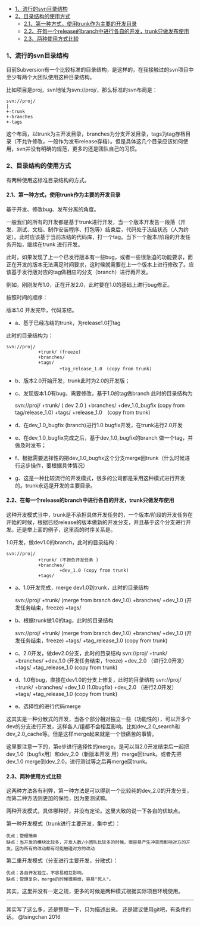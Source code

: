 

- [1、流行的svn目录结构](#1流行的svn目录结构)
- [2、目录结构的使用方式](#2目录结构的使用方式)
    - [2.1、第一种方式，使用trunk作为主要的开发目录](#21第一种方式使用trunk作为主要的开发目录)
    - [2.2、在每一个release的branch中进行各自的开发，trunk只做发布使用](#22在每一个release的branch中进行各自的开发trunk只做发布使用)
    - [2.3、两种使用方式比较](#23两种使用方式比较)



### 1、流行的svn目录结构

目前Subversion有一个比较标准的目录结构，是这样的，在我接触过的svn项目中至少有两个大团队使用这种目录结构。

比如项目是proj，svn地址为svn://proj/，那么标准的svn布局是：

    svn://proj/
    |
    +-trunk
    +-branches
    +-tags
 
这个布局，以trunk为主开发目录，branches为分支开发目录，tags为tag存档目录（不允许修改，一般作为发布release存档）。但是具体这几个目录应该如何使用，svn并没有明确的规范，更多的还是团队自己的习惯。

### 2、目录结构的使用方式

有两种使用这标准目录结构的方式。

#### 2.1、第一种方式，使用trunk作为主要的开发目录

基于开发、修改bug、发布分离的角度。

一般我们的所有的开发都是基于trunk进行开发，当一个版本开发告一段落（开发、测试、文档、制作安装程序、打包等）结束后，代码处于冻结状态（人为约定）。此时应该基于当前冻结的代码库，打一个tag。当下一个版本/阶段的开发任务开始，继续在trunk 进行开发。

此时，如果发现了上一个已发行版本有一些bug，或者一些很急迫的功能要求，而正在开发的版本无法满足时间要求，这时候就需要在上一个版本上进行修改了。应该基于发行版对应的tag做相应的分支（branch）进行再开发。

例如，刚刚发布1.0，正在开发2.0，此时要在1.0的基础上进行bug修正。

按照时间的顺序：

版本1.0 开发完毕，代码冻结。

- a、基于已经冻结的trunk，为release1.0打tag

此时的目录结构为：

    svn://proj/
                +trunk/ (freeze)
                +branches/
                +tags/
                        +tag_release_1.0　(copy from trunk)

- b、版本2.0开始开发，trunk此时为2.0的开发版；

- c、发现版本1.0有bug，需要修改，基于1.0的tag做branch
此时的目录结构为

    svn://proj/
                +trunk/ ( dev 2.0 )
                +branches/
                        +dev_1.0_bugfix (copy from tag/release_1.0)
                +tags/
                        +release_1.0　(copy from trunk)

- d、在dev_1.0_bugfix (branch)进行1.0 bugfix开发，在trunk进行2.0开发

- e、在dev_1.0_bugfix完成之后，基于dev_1.0_bugfix的branch 做一个tag，并做及时发布；

- f、根据需要选择性的把dev_1.0_bugfix这个分支merge回trunk（什么时候进行这步操作，要根据具体情况）

- g、这是一种比较流行的开发模式，很多的公司都是采用这种模式进行开发的。trunk永远是开发的主要目录。


#### 2.2、在每一个release的branch中进行各自的开发，trunk只做发布使用

这种开发模式当中，trunk是不承担具体开发任务的，一个版本/阶段的开发任务在开始的时候，根据已经release的版本做新的开发分支，并且基于这个分支进行开发。还是举上面的例子，这里面的时序关系是。

1.0开发，做dev1.0的branch，此时的目录结构：

    svn://proj/
                +trunk/ (不担负开发任务 )
                +branches/
                        +dev_1.0 (copy from trunk)
                +tags/

- a、1.0开发完成，merge dev1.0到trunk，此时的目录结构

    svn://proj/
                +trunk/ (merge from branch dev_1.0)
                +branches/
                            +dev_1.0 (开发任务结束，freeze)
                +tags/

- b、根据trunk做1.0的tag，此时的目录结构

    svn://proj/
                +trunk/ (merge from branch dev_1.0)
                +branches/
                            +dev_1.0 (开发任务结束，freeze)
                +tags/
                        +tag_release_1.0 (copy from trunk)
- c、2.0开发，做dev2.0分支，此时的目录结构
    svn://proj/
                +trunk/
                +branches/
                            +dev_1.0 (开发任务结束，freeze)
                            +dev_2.0 （进行2.0开发）
                +tags/
                        +tag_release_1.0 (copy from trunk)

- d、1.0有bug，直接在dev1.0的分支上修复，此时的目录结构
    svn://proj/
                +trunk/
                +branches/
                            +dev_1.0 (1.0bugfix)
                            +dev_2.0 （进行2.0开发）
                +tags/
                        +tag_release_1.0 (copy from trunk)
- e、选择性的进行代码merge

这其实是一种分散式的开发，当各个部分相对独立一些（功能性的），可以开多个dev的分支进行开发，这样各人/组都不会相互影响。比如dev_2.0_search和dev_2.0_cache等。但是这样merge起来就是一个很痛苦的事情。

这里要注意一下的，第e步进行选择性的merge，是可以当2.0开发结束后一起把dev_1.0（bugfix用）和dev_2.0（新版本开发 用）merge回trunk。或者先把dev_1.0 merge到dev_2.0，进行测试等之后再merge回trunk。

#### 2.3、两种使用方式比较

这两种方法各有利弊，第一种方法是可以得到一个比较纯的dev_2.0的开发分支，而第二种方法则更加的保险，因为要测试嘛。

两种开发模式，具体哪种好，并没有定论。这里大致的说一下各自的优缺点。

第一种开发模式（trunk进行主要开发，集中式）：

    优点：管理简单
    缺点：当开发的模块比较多，开发人数/小团队比较多的时候，很容易产生冲突而影响对方的开发。因为所有的改动都有可能触碰对方的改动

第二重开发模式（分支进行主要开发，分散式）：

    优点：各自开发独立，不容易相互影响。
    缺点：管理复杂，merge的时候很麻烦，容易"死人"。

其实，这里并没有一定之规，更多的时候是两种模式根据实际项目环境使用。
 
----
其实写了这么多，还是整理一下，只为描述出来。
还是建议使用git吧，有条件的话。
@tsingchan 2016